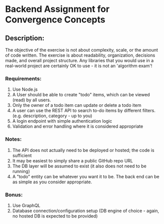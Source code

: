 # Backend Assignment for Convergence Concepts

## Description:
The objective of the exercise is not about complexity, scale, or the amount of code written. The exercise is about readability, organization, decisions made, and overall project structure. Any libraries that you would use in a real-world project are certainly OK to use - it is not an 'algorithm exam'!

### Requirements:
1. Use Node.js
2. A User should be able to create "todo" items, which can be viewed (read) by all users.
3. Only the owner of a todo item can update or delete a todo item
4. A user can use the REST API to search to-do items by different filters. (e.g. description, category - up to you)
5. A login endpoint with simple authentication logic
6. Validation and error handling where it is considered appropriate

### Notes: 
1. The API does not actually need to be deployed or hosted; the code is sufficient
2. It may be easiest to simply share a public GitHub repo URL
3. The DB layer will be assumed to exist (it also does not need to be running)
4. A "todo" entity can be whatever you want it to be. The back end can be as simple as you consider appropriate.

### Bonus:
1. Use GraphQL
2. Database connection/configuration setup (DB engine of choice - again, no hosted DB is expected to be provided)